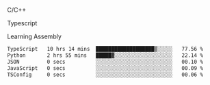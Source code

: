 <p>C/C++</p>
<p> Typescript</p>
<p>Learning Assembly</p>

<!--START_SECTION:waka-->

```txt
TypeScript   10 hrs 14 mins  ███████████████████▒░░░░░   77.56 %
Python       2 hrs 55 mins   █████▓░░░░░░░░░░░░░░░░░░░   22.14 %
JSON         0 secs          ░░░░░░░░░░░░░░░░░░░░░░░░░   00.10 %
JavaScript   0 secs          ░░░░░░░░░░░░░░░░░░░░░░░░░   00.09 %
TSConfig     0 secs          ░░░░░░░░░░░░░░░░░░░░░░░░░   00.06 %
```

<!--END_SECTION:waka-->

